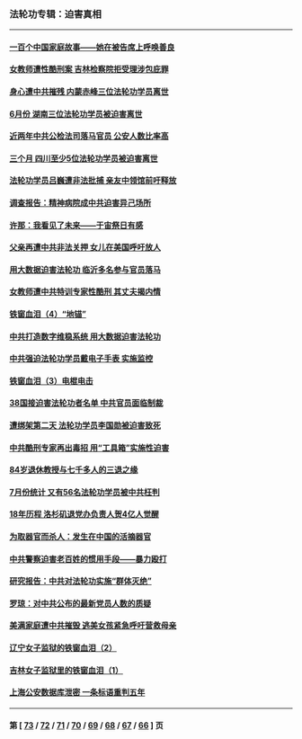 ### 法轮功专辑：迫害真相
---
#### [一百个中国家庭故事——她在被告席上呼唤善良](../../pages/nf4379/n13805472.md?08280430) 
#### [女教师遭性酷刑案 吉林检察院拒受理涉包庇罪](../../pages/nf4379/n13808837.md?08280430) 
#### [身心遭中共摧残 内蒙赤峰三位法轮功学员离世](../../pages/nf4379/n13808436.md?08280430) 
#### [6月份 湖南三位法轮功学员被迫害离世](../../pages/nf4379/n13807730.md?08280430) 
#### [近两年中共公检法司落马官员 公安人数比率高](../../pages/nf4379/n13807094.md?08280430) 
#### [三个月 四川至少5位法轮功学员被迫害离世](../../pages/nf4379/n13807221.md?08280430) 
#### [法轮功学员吕巍遭非法批捕 亲友中领馆前吁释放](../../pages/nf4379/n13806418.md?08280430) 
#### [调查报告：精神病院成中共迫害异己场所](../../pages/nf4379/n13806163.md?08280430) 
#### [许那：我看见了未来——于宙祭日有感](../../pages/nf4379/n13805469.md?08280430) 
#### [父亲再遭中共非法关押 女儿在美国呼吁放人](../../pages/nf4379/n13804643.md?08280430) 
#### [用大数据迫害法轮功 临沂多名参与官员落马](../../pages/nf4379/n13803374.md?08280430) 
#### [女教师遭中共特训专家性酷刑 其丈夫揭内情](../../pages/nf4379/n13802924.md?08280430) 
#### [铁窗血泪（4）“地锚”](../../pages/nf4379/n13801004.md?08280430) 
#### [中共打造数字维稳系统 用大数据迫害法轮功](../../pages/nf4379/n13799087.md?08280430) 
#### [中共强迫法轮功学员戴电子手表 实施监控](../../pages/nf4379/n13800403.md?08280430) 
#### [铁窗血泪（3）电棍电击](../../pages/nf4379/n13798789.md?08280430) 
#### [38国接迫害法轮功者名单 中共官员面临制裁](../../pages/nf4379/n13799696.md?08280430) 
#### [遭绑架第二天 法轮功学员李国勋被迫害致死](../../pages/nf4379/n13797464.md?08280430) 
#### [中共酷刑专家再出毒招 用“工具箱”实施性迫害](../../pages/nf4379/n13797202.md?08280430) 
#### [84岁退休教授与七千多人的三退之缘](../../pages/nf4379/n13796650.md?08280430) 
#### [7月份统计 又有56名法轮功学员被中共枉判](../../pages/nf4379/n13795640.md?08280430) 
#### [18年历程 洛杉矶退党办负责人贺4亿人觉醒](../../pages/nf4379/n13795117.md?08280430) 
#### [为取器官而杀人：发生在中国的活摘器官](../../pages/nf4379/n13794731.md?08280430) 
#### [中共警察迫害老百姓的惯用手段——暴力殴打](../../pages/nf4379/n13791611.md?08280430) 
#### [研究报告：中共对法轮功实施“群体灭绝”](../../pages/nf4379/n13791984.md?08280430) 
#### [罗琼：对中共公布的最新党员人数的质疑](../../pages/nf4379/n13790905.md?08280430) 
#### [美满家庭遭中共摧毁 逃美女孩紧急呼吁营救母亲](../../pages/nf4379/n13792859.md?08280430) 
#### [辽宁女子监狱的铁窗血泪（2）](../../pages/nf4379/n13788923.md?08280430) 
#### [吉林女子监狱里的铁窗血泪（1）](../../pages/nf4379/n13786967.md?08280430) 
#### [上海公安数据库泄密 一条标语重判五年](../../pages/nf4379/n13787387.md?08280430) 

---
#### 第 [ [73](./73.md?08280430) / [72](./72.md?08280430) / [71](./71.md?08280430) / [70](./70.md?08280430) / [69](./69.md?08280430) / [68](./68.md?08280430) / [67](./67.md?08280430) / [66](./66.md?08280430) ] 页
